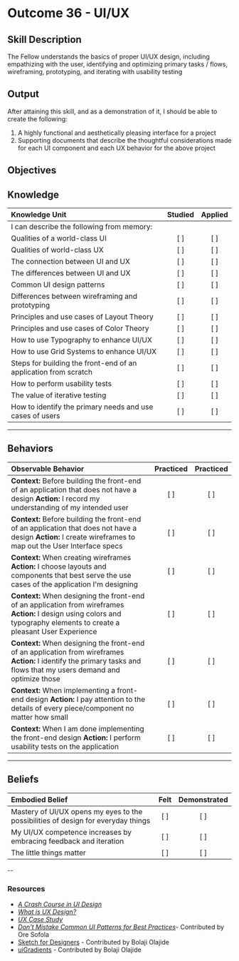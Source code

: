 # Outcome 36 - UI/UX

**Skill Description**
----------
The Fellow understands the basics of proper UI/UX design, including empathizing with the user, identifying and optimizing primary tasks / flows, wireframing, prototyping, and iterating with usability testing

**Output**
----------
After attaining this skill, and as a demonstration of it, I should be able to create the following:

1. A highly functional and aesthetically pleasing interface for a project
2. Supporting documents that describe the thoughtful considerations made for each UI component and each UX behavior for the above project

**Objectives**
----------
## **Knowledge**


| Knowledge Unit   |      Studied      | Applied |
|:-------------|:------------------:|:--------:|
| I can describe the following from memory: | | |
| Qualities of a world-class UI | [ ] | [ ]  |
| Qualities of world-class UX | [ ] | [ ] |
| The connection between UI and UX | [ ] |  [ ] |
| The differences between UI and UX | [ ] | [ ] |
| Common UI design patterns | [ ] | [ ] |
| Differences between wireframing and prototyping | [ ] | [ ] |
| Principles and use cases of Layout Theory | [ ] | [ ] |
| Principles and use cases of Color Theory | [ ] | [ ] |
| How to use Typography to enhance UI/UX | [ ] | [ ] |
| How to use Grid Systems to enhance UI/UX | [ ] | [ ] |
| Steps for building the front-end of an application from scratch | [ ] | [ ] |
| How to perform usability tests | [ ] | [ ] |
| The value of iterative testing | [ ] | [ ] |
| How to identify the primary needs and use cases of users | [ ] | [ ] |


----------


## **Behaviors**

| Observable Behavior   |      Practiced      | Practiced |
|:-------------|:------------------:|:--------:|
| **Context:** Before building the front-end of an application that does not have a design **Action:** I record my understanding of my intended user | [ ] | [ ]  |
| **Context:** Before building the front-end of an application that does not have a design **Action:** I create wireframes to map out the User Interface specs | [ ] | [ ]  |
| **Context:** When creating wireframes **Action:** I choose layouts and components that best serve the use cases of the application I'm designing | [ ] | [ ]  |
| **Context:** When designing the front-end of an application from wireframes **Action:** I design using colors and typography elements to create a pleasant User Experience | [ ] | [ ]  |
| **Context:** When designing the front-end of an application from wireframes **Action:** I identify the primary tasks and flows that my users demand and optimize those | [ ] | [ ]  |
| **Context:** When implementing a front-end design **Action:** I pay attention to the details of every piece/component no matter how small |   [ ]   |   [ ] |
| **Context:** When I am done implementing the front-end design **Action:** I perform usability tests on the application |   [ ]   |   [ ] |


----------


## **Beliefs**


| Embodied Belief   |      Felt      | Demonstrated |
|:-------------|:------------------:|:--------:|
| Mastery of UI/UX opens my eyes to the possibilities of design for everyday things| [ ] | [ ] |
| My UI/UX competence increases by embracing feedback and iteration | [ ] | [ ] |
| The little things matter | [ ] | [ ] |

 -- 
### Resources
 - [_A Crash Course in UI Design_](https://blog.marvelapp.com/crash-course-ui-design/?utm_source=weekly-newsletter&utm_medium=email&utm_campaign=marvel-newsletter-2017-10-24&utm_term=)
 - [_What is UX Design?_](https://blog.prototypr.io/what-is-ux-design-common-misconceptions-and-ux-myths-39fe98cc6d23)
 - [_UX Case Study_](https://blog.prototypr.io/ux-study-case-trip-fun-563370f58ee3?ref=prototyprio)
 - [_Don't Mistake Common UI Patterns for Best Practices_](https://medium.com/ruxers/dont-mistake-common-ui-patterns-for-best-practices-4a1c8d4bef9a)- Contributed by Ore Sofola
 - [Sketch for Designers](http://sketch.fordesignrs.com/?ref=producthunt) - Contributed by Bolaji Olajide
 - [uiGradients](https://uigradients.com/) - Contributed by Bolaji Olajide
